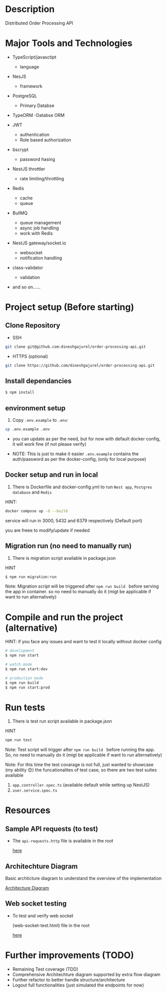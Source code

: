 # Description

Distributed Order Processing API

# Major Tools and Technologies

- TypeScript/javasctipt
  - language

- NesJS
  - framework

- PostgreSQL
  - Primary Databse

- TypeORM
  -Databse ORM

- JWT
  - authentication
  - Role based authorization

- bscrypt
  - password hasing

- NestJS throttler
  - rate limiting/throttling

- Redis
  - cache
  - queue

- BullMQ
  - queue management
  - async job handling
  - work with Redis
- NestJS gateway/socket.io
  - websocket
  - notification handling

- class-validator
  - validation

- and so on......

# Project setup (Before starting)

## Clone Repository

- SSH

```bash
git clone git@github.com:dineshgajurel/order-processing-api.git
```

- HTTPS (optional)

```bash
git clone https://github.com/dineshgajurel/order-processing-api.git
```

## Install dependancies

```bash
$ npm install
```

## environment setup

1. Copy `.env.example` to `.env`:

```bash
cp .env.example .env
```

- you can update as per the need, but for now with default docker config, it will work fine (if not please verify)

- NOTE: This is just to make it easier `.env.example` contains the auth/password as per the docker-config, (only for local purpose)

## Docker setup and run in local

1.  There is Dockerfile and docker-config.yml to run `Nest app`, `Postgres database` and `Redis`

HINT:

```bash
docker compose up -d --build
```

service will run in 3000, 5432 and 6379 respectively (Default port)

you are freee to modify/update if needed

## Migration run (no need to manually run)

1.  There is migration script available in package.json

HINT

```bash
$ npm run migration:run
```

Note: Migration script will be triggered after `npm run build ` before serving the app in container. so no need to manually do it (migt be applicable if want to run alternatively)

# Compile and run the project (alternative)

HINT: if you face any issues and want to test it locally without docker config

```bash
# development
$ npm run start

# watch mode
$ npm run start:dev

# production mode
$ npm run build
$ npm run start:prod
```

# Run tests

1. There is test run script available in package.json

HINT

```bash
npm run test
```

Note: Test script will trigger after `npm run build ` before running the app. So, no need to manually do it (migt be applicable if want to run alternatively)

Note: For this time the test covarage is not full, just wanted to showcase (my ability 😊) the funcationalites of test case,
so there are two test suites available

1. `app.controller.spec.ts` (available default while setting up NestJS)
2. `user.service.spec.ts`

# Resources

## Sample API requests (to test)

- The `api-requests.http` file is available in the root

  [here](https://github.com/dineshgajurel/order-processing-api/blob/main/api-requests.http)

## Architechture Diagram

Basic archticture diagram to understand the overview of the implementation

[Architecture Diagram](https://lucid.app/lucidchart/f310969a-085d-4923-bb9d-54e29f00a254/edit?viewport_loc=-1045%2C-821%2C2705%2C1189%2C0_0&invitationId=inv_d7689ae2-19d5-4cd6-8d92-5cde0be52f6e)

## Web socket testing

- To test and verify web socket

  (web-socket-test.html) file in the root

  [here](https://github.com/dineshgajurel/order-processing-api/blob/main/web-socket-test.html)

# Further improvements (TODO)

- Remaining Test coverage (TDD)
- Comprehensive Architechture diagram supported by extra flow diagram
- Further refactor to better handle structure/architecture
- Logout full functionalities (just simulated the endpoints for now)
